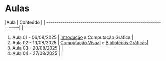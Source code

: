 # Aulas

|Aula                 | Conteúdo |
| ----------------------------------------------------------------| |
1. Aula 01 - 06/08/2025 | [Introdução](../Disciplina/docs/Intro.pdf) a Computação Gráfica |
2. Aula 02 - 13/08/2025 | [Computação Visual](../Disciplina/docs/Intro_Computação_Visual.pdfIntro_Computação_Visual.pdf) e [Bibliotecas Gráficas](../Disciplina/docs/Bibliotecas_Graficas.pdf)|
3. Aula 03 - 20/08/2025 |   |
4. Aula 04 - 27/08/2025 |  |

<!-- 
5. 
6. Aula 05 - 25/09/2024 | Aula Alinhamento  - Estudo Dirigido I|
7. Aula 06 - 02/10/2024 | [Imagens](../_Disciplina/docs/Imagens.pdf), [Dispositivos e Espaço de Cores](../_Disciplina/docs/ImagensCG.pdf) e [Visão Humana](../_Disciplina/docs/ImagensM.pdf) |
8. Aula 07 - 16/10/2024 | [Transformações Geométricas](../_Disciplina/docs/AulaTG2d3d.pdf) |
9. Aula 08 - 30/10/2024 | [Modelos de Iluminação](../_Disciplina/docs/Ilumina.pdf) - Arquivos Blender na pasta _Disciplina/docs|
10. Aula 09 - 13/11/2024 | [Animação e Jogos](https://jonh-carvalho.github.io/CG_24.2_8001/_Disciplina/Estudo%20Dirigido/Jogos%20e%20Anima%C3%A7%C3%A3o/)  e [Texturas](../_Disciplina/docs/Texturas.pdf)|
11. Aula 10 - 27/11/2024 | AP2 |
-->
